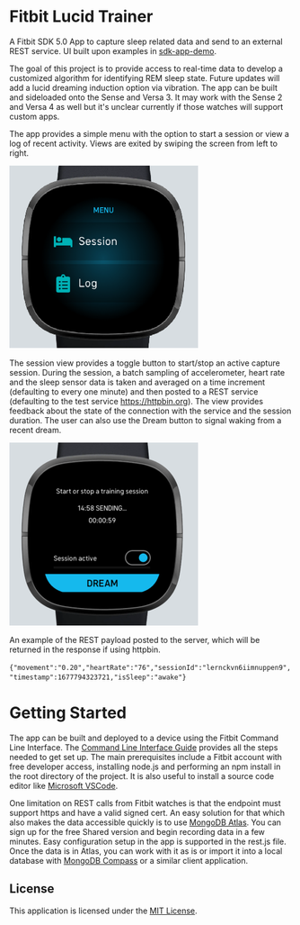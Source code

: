 # Fitbit Lucid Trainer

A Fitbit SDK 5.0 App to capture sleep related data and send to an external REST service. UI built upon examples in [sdk-app-demo](https://github.com/Fitbit/sdk-app-demo). 

The goal of this project is to provide access to real-time data to develop a customized algorithm for identifying REM sleep state. Future updates will add a lucid dreaming induction option via vibration. The app can be built and sideloaded onto the Sense and Versa 3. It may work with the Sense 2 and Versa 4 as well but it's unclear currently if those watches will support custom apps. 

The app provides a simple menu with the option to start a session or view a log of recent activity. Views are exited by swiping the screen from left to right.

![Screenshot](screenshot.png)

The session view provides a toggle button to start/stop an active capture session. During the session, a batch sampling of accelerometer, heart rate and the sleep sensor data is taken and averaged on a time increment (defaulting to every one minute) and then posted to a REST service (defaulting to the test service https://httpbin.org). The view provides feedback about the state of the connection with the service and the session duration. The user can also use the Dream button to signal waking from a recent dream.

![Screenshot](session-screenshot.png)

An example of the REST payload posted to the server, which will be returned in the response if using httpbin.

```{"movement":"0.20","heartRate":"76","sessionId":"lernckvn6iimnuppen9","timestamp":1677794323721,"isSleep":"awake"}```

# Getting Started

The app can be built and deployed to a device using the Fitbit Command Line Interface. The [Command Line Interface Guide](https://dev.fitbit.com/build/guides/command-line-interface/) provides all the steps needed to get set up. The main prerequisites include a Fitbit account with free developer access, installing node.js and performing an npm install in the root directory of the project. It is also useful to install a source code editor like [Microsoft VSCode](https://code.visualstudio.com/).

One limitation on REST calls from Fitbit watches is that the endpoint must support https and have a valid signed cert. An easy solution for that which also makes the data accessible quickly is to use [MongoDB Atlas](https://www.mongodb.com/atlas). You can sign up for the free Shared version and begin recording data in a few minutes. Easy configuration setup in the app is supported in the rest.js file. Once the data is in Atlas, you can work with it as is or import it into a local database with [MongoDB Compass](https://www.mongodb.com/products/compass) or a similar client application. 

## License

This application is licensed under the [MIT License](./LICENSE).
